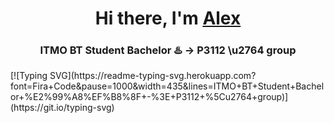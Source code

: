 <h1 align="center">Hi there, I'm <a href="https://t.me/nord_west_zap" target="_blank">Alex</a></h1>
<h3 align="center">ITMO BT Student Bachelor ♨️ -> P3112 \u2764 group</h3>
[![Typing SVG](https://readme-typing-svg.herokuapp.com?font=Fira+Code&pause=1000&width=435&lines=ITMO+BT+Student+Bachelor+%E2%99%A8%EF%B8%8F+-%3E+P3112+%5Cu2764+group)](https://git.io/typing-svg)
